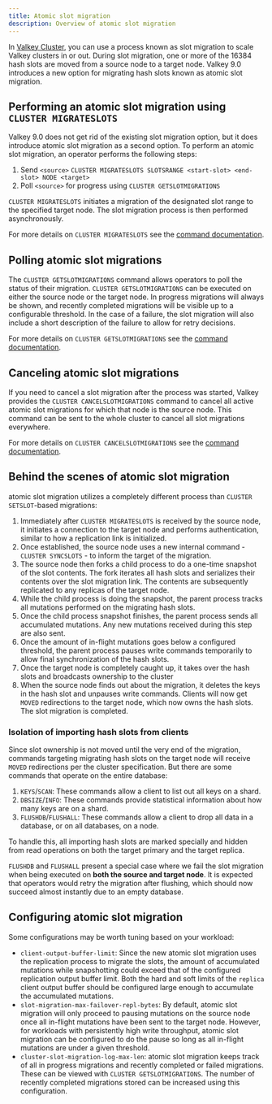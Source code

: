 ```yaml
---
title: Atomic slot migration
description: Overview of atomic slot migration
---
```


In [Valkey Cluster](cluster-spec.md), you can use a process known as
slot migration to scale Valkey clusters in or out. During slot migration, one or
more of the 16384 hash slots are moved from a source node to a target node.
Valkey 9.0 introduces a new option for migrating hash slots known as atomic slot
migration.


## Performing an atomic slot migration using `CLUSTER MIGRATESLOTS`

Valkey 9.0 does not get rid of the existing slot migration option, but it does
introduce atomic slot migration as a second option. To perform an atomic slot
migration, an operator performs the following steps:

1. Send `<source>`
   `CLUSTER MIGRATESLOTS SLOTSRANGE <start-slot> <end-slot> NODE <target>`
2. Poll `<source>` for progress using `CLUSTER GETSLOTMIGRATIONS`

`CLUSTER MIGRATESLOTS` initiates a migration of the designated slot range to the
specified target node. The slot migration process is then performed
asynchronously.

For more details on `CLUSTER MIGRATESLOTS` see the
[command documentation](../commands/cluster-migrateslots.md).

## Polling atomic slot migrations

The `CLUSTER GETSLOTMIGRATIONS` command allows operators to poll the status of
their migration. `CLUSTER GETSLOTMIGRATIONS` can be executed on either the
source node or the target node. In progress migrations will always be shown, and
recently completed migrations will be visible up to a configurable threshold. In
the case of a failure, the slot migration will also include a short description
of the failure to allow for retry decisions.

For more details on `CLUSTER GETSLOTMIGRATIONS` see the
[command documentation](../commands/cluster-getslotmigrations.md).

## Canceling atomic slot migrations

If you need to cancel a slot migration after the process was started,
Valkey provides the `CLUSTER CANCELSLOTMIGRATIONS` command to
cancel all active atomic slot migrations for which that node is the source node.
This command can be sent to the whole cluster to cancel all slot migrations
everywhere.

For more details on `CLUSTER CANCELSLOTMIGRATIONS` see the
[command documentation](../commands/cluster-cancelslotmigrations.md).

## Behind the scenes of atomic slot migration

atomic slot migration utilizes a completely different process than
`CLUSTER SETSLOT`-based migrations:

1. Immediately after `CLUSTER MIGRATESLOTS` is received by the source node, it
   initiates a connection to the target node and performs authentication,
   similar to how a replication link is initialized.
2. Once established, the source node uses a new internal command -
   `CLUSTER SYNCSLOTS` - to inform the target of the migration.
3. The source node then forks a child process to do a one-time snapshot of the
   slot contents. The fork iterates all hash slots and serializes their contents
   over the slot migration link. The contents are subsequently replicated to any
   replicas of the target node.
4. While the child process is doing the snapshot, the parent process tracks all
   mutations performed on the migrating hash slots.
5. Once the child process snapshot finishes, the parent process sends all
   accumulated mutations. Any new mutations received during this step are also
   sent.
6. Once the amount of in-flight mutations goes below a configured threshold, the
   parent process pauses write commands temporarily to allow final synchronization
   of the hash slots.
7. Once the target node is completely caught up, it takes over the hash slots
   and broadcasts ownership to the cluster
8. When the source node finds out about the migration, it deletes the keys in
   the hash slot and unpauses write commands. Clients will now get `MOVED`
   redirections to the target node, which now owns the hash slots. The slot
   migration is completed.

### Isolation of importing hash slots from clients

Since slot ownership is not moved until the very end of the migration, commands
targeting migrating hash slots on the target node will receive `MOVED`
redirections per the cluster specification. But there are some commands that
operate on the entire database:

1. `KEYS`/`SCAN`: These commands allow a client to list out all keys on a shard.
2. `DBSIZE`/`INFO`: These commands provide statistical information about how
   many keys are on a shard.
3. `FLUSHDB`/`FLUSHALL`: These commands allow a client to drop all data in a
   database, or on all databases, on a node.

To handle this, all importing hash slots are marked specially and hidden from
read operations on both the target primary and the target replica.

`FLUSHDB` and `FLUSHALL` present a special case where we fail the slot migration
when being executed on **both the source and target node**. It is expected that
operators would retry the migration after flushing, which should now succeed
almost instantly due to an empty database.

## Configuring atomic slot migration

Some configurations may be worth tuning based on your workload:

- `client-output-buffer-limit`: Since the new atomic slot migration uses the
  replication process to migrate the slots, the amount of accumulated mutations
  while snapshotting could exceed that of the configured replication output
  buffer limit. Both the hard and soft limits of the `replica` client output
  buffer should be configured large enough to accumulate the accumulated
  mutations.
- `slot-migration-max-failover-repl-bytes`: By default, atomic slot migration
  will only proceed to pausing mutations on the source node once all in-flight
  mutations have been sent to the target node. However, for workloads with
  persistently high write throughput, atomic slot migration can be configured to
  do the pause so long as all in-flight mutations are under a given threshold.
- `cluster-slot-migration-log-max-len`: atomic slot migration keeps track of all
  in progress migrations and recently completed or failed migrations. These can
  be viewed with `CLUSTER GETSLOTMIGRATIONS`. The number of recently completed
  migrations stored can be increased using this configuration.
